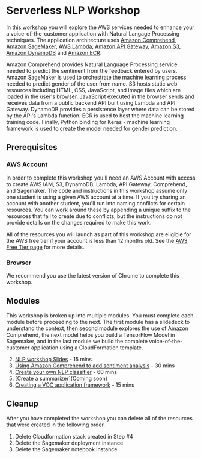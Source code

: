 # Serverless NLP Workshop

In this workshop you will explore the AWS services needed to enhance your a voice-of-the-customer application with Natural Langage Processing techniques.  The application architecture uses [Amazon Comprehend](https://aws.amazon.com/comprehend/), [Amazon SageMaker](https://aws.amazon.com/sagemaker/), [AWS Lambda](https://aws.amazon.com/lambda/), [Amazon API Gateway](https://aws.amazon.com/api-gateway/), [Amazon S3](https://aws.amazon.com/s3/), [Amazon DynamoDB](https://aws.amazon.com/dynamodb/) and [Amazon ECR](https://aws.amazon.com/ecr/). 
  
Amazon Comprehend provides Natural Language Processing service needed to predict the sentiment from the feedback entered by users. Amazon SageMaker is used to orchestrate the machine learning process needed to predict gender of the user from name. S3 hosts static web resources including HTML, CSS, JavaScript, and image files which are loaded in the user's browser. JavaScript executed in the browser sends and receives data from a public backend API built using Lambda and API Gateway. DynamoDB provides a  persistence layer where data can be stored by the API's Lambda function. ECR is used to host the machine learning training code. Finally, Python binding for Keras - machine learning framework is used to create the model needed for gender prediction.

## Prerequisites

### AWS Account

In order to complete this workshop you'll need an AWS Account with access to create AWS IAM, S3, DynamoDB, Lambda, API Gateway, Comprehend, and Sagemaker. The code and instructions in this workshop assume only one student is using a given AWS account at a time. If you try sharing an account with another student, you'll run into naming conflicts for certain resources. You can work around these by appending a unique suffix to the resources that fail to create due to conflicts, but the instructions do not provide details on the changes required to make this work.

All of the resources you will launch as part of this workshop are eligible for the AWS free tier if your account is less than 12 months old. See the [AWS Free Tier page](https://aws.amazon.com/free/) for more details.

### Browser

We recommend you use the latest version of Chrome to complete this workshop.

## Modules

This workshop is broken up into multiple modules. You must complete each module before proceeding to the next. The first module has a slidedeck to understand the context, then second module explores the use of Amazon Comprehend, the next model helps you build a TensorFlow Model in Sagemaker, and in the last module we build the complete voice-of-the-customer application using a CloudFormation template. 

2. [NLP workshop Slides](Presentation-AWS-NLP-workshop.pptx) - 15 mins
2. [Using Amazon Comprehend to add sentiment analysis](1_SentimentAnalysis) - 30 mins
3. [Create your own NLP classifier](2_NLPClassifier) - 60 mins
4. [Create a summarizer](Coming soon)
5. [Creating a VOC application framework](4_VocFramework) - 15 mins

## Cleanup
After you have completed the workshop you can delete all of the resources that were created in the following order.
1. Delete Cloudformation stack created in Step #4
2. Delete the Sagemaker deployment instance
3. Delete the Sagemaker notebook instance
